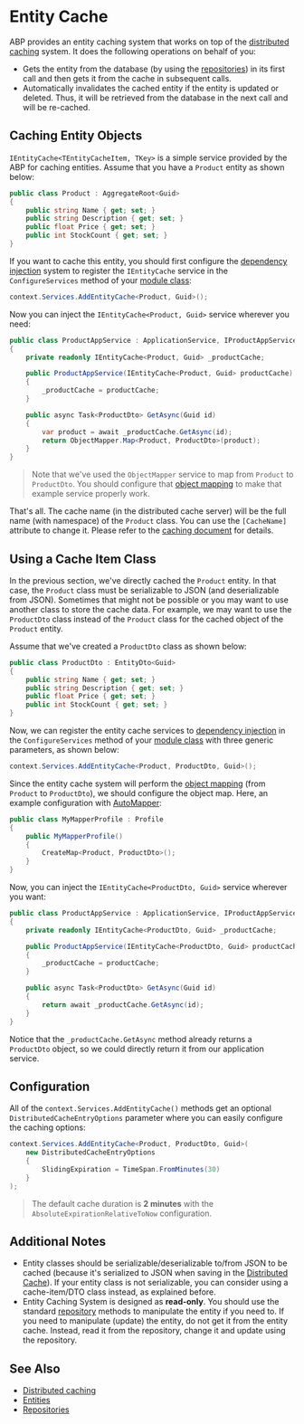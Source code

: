 # Entity Cache

ABP provides an entity caching system that works on top of the [distributed caching](../fundamentals/caching.md) system. It does the following operations on behalf of you:

* Gets the entity from the database (by using the [repositories](../architecture/domain-driven-design/repositories.md)) in its first call and then gets it from the cache in subsequent calls.
* Automatically invalidates the cached entity if the entity is updated or deleted. Thus, it will be retrieved from the database in the next call and will be re-cached.

## Caching Entity Objects

`IEntityCache<TEntityCacheItem, TKey>` is a simple service provided by the ABP for caching entities. Assume that you have a `Product` entity as shown below:

```csharp
public class Product : AggregateRoot<Guid>
{
    public string Name { get; set; }
    public string Description { get; set; }
    public float Price { get; set; }
    public int StockCount { get; set; }
}
```

If you want to cache this entity, you should first configure the [dependency injection](../fundamentals/dependency-injection.md) system to register the `IEntityCache` service in the `ConfigureServices` method of your [module class](../architecture/modularity/basics.md):

```csharp
context.Services.AddEntityCache<Product, Guid>();
```

Now you can inject the `IEntityCache<Product, Guid>` service wherever you need:

```csharp
public class ProductAppService : ApplicationService, IProductAppService
{
    private readonly IEntityCache<Product, Guid> _productCache;

    public ProductAppService(IEntityCache<Product, Guid> productCache)
    {
        _productCache = productCache;
    }

    public async Task<ProductDto> GetAsync(Guid id)
    {
        var product = await _productCache.GetAsync(id);
        return ObjectMapper.Map<Product, ProductDto>(product);
    }
}
```

> Note that we've used the `ObjectMapper` service to map from `Product` to `ProductDto`. You should configure that [object mapping](./object-to-object-mapping.md) to make that example service properly work.

That's all. The cache name (in the distributed cache server) will be the full name (with namespace) of the `Product` class. You can use the `[CacheName]` attribute to change it. Please refer to the [caching document](../fundamentals/caching.md) for details.

## Using a Cache Item Class

In the previous section, we've directly cached the `Product` entity. In that case, the `Product` class must be serializable to JSON (and deserializable from JSON). Sometimes that might not be possible or you may want to use another class to store the cache data. For example, we may want to use the `ProductDto` class instead of the `Product` class for the cached object of the `Product` entity.

Assume that we've created a `ProductDto` class as shown below:

```csharp
public class ProductDto : EntityDto<Guid>
{
    public string Name { get; set; }
    public string Description { get; set; }
    public float Price { get; set; }
    public int StockCount { get; set; }
}
```

Now, we can register the entity cache services to [dependency injection](../fundamentals/dependency-injection.md) in the `ConfigureServices` method of your [module class](../architecture/modularity/basics.md) with three generic parameters, as shown below:

```csharp
context.Services.AddEntityCache<Product, ProductDto, Guid>();
```

Since the entity cache system will perform the [object mapping](./object-to-object-mapping.md) (from `Product` to `ProductDto`), we should configure the object map. Here, an example configuration with [AutoMapper](https://automapper.org/):

```csharp
public class MyMapperProfile : Profile
{
    public MyMapperProfile()
    {
        CreateMap<Product, ProductDto>();
    }
}
```

Now, you can inject the `IEntityCache<ProductDto, Guid>` service wherever you want:

```csharp
public class ProductAppService : ApplicationService, IProductAppService
{
    private readonly IEntityCache<ProductDto, Guid> _productCache;

    public ProductAppService(IEntityCache<ProductDto, Guid> productCache)
    {
        _productCache = productCache;
    }

    public async Task<ProductDto> GetAsync(Guid id)
    {
        return await _productCache.GetAsync(id);
    }
}
```

Notice that the `_productCache.GetAsync` method already returns a `ProductDto` object, so we could directly return it from our application service.

## Configuration

All of the `context.Services.AddEntityCache()` methods get an optional `DistributedCacheEntryOptions` parameter where you can easily configure the caching options:

```csharp
context.Services.AddEntityCache<Product, ProductDto, Guid>(
    new DistributedCacheEntryOptions
    {
        SlidingExpiration = TimeSpan.FromMinutes(30)
    }
);
```

> The default cache duration is **2 minutes** with the `AbsoluteExpirationRelativeToNow` configuration.

## Additional Notes

* Entity classes should be serializable/deserializable to/from JSON to be cached (because it's serialized to JSON when saving in the [Distributed Cache](../fundamentals/caching.md)). If your entity class is not serializable, you can consider using a cache-item/DTO class instead, as explained before.
* Entity Caching System is designed as **read-only**. You should use the standard [repository](../architecture/domain-driven-design/repositories.md) methods to manipulate the entity if you need to. If you need to manipulate (update) the entity, do not get it from the entity cache. Instead, read it from the repository, change it and update using the repository.

## See Also

* [Distributed caching](../fundamentals/caching.md)
* [Entities](../architecture/domain-driven-design/entities.md)
* [Repositories](../architecture/domain-driven-design/repositories.md)
